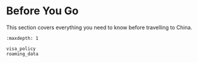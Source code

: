 # Before You Go

This section covers everything you need to know before travelling to China.

```{toctree}
:maxdepth: 1

visa_policy
roaming_data
```